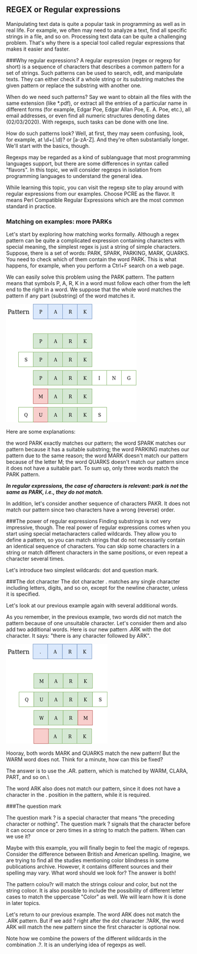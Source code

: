 ## REGEX or Regular expressions
Manipulating text data is quite a popular task in programming as well as in real life. For example, we often may need to analyze a text, find all specific strings in a file, and so on. Processing text data can be quite a challenging problem. That's why there is a special tool called regular expressions that makes it easier and faster.

###Why regular expressions?
A regular expression (regex or regexp for short) is a sequence of characters that describes a common pattern for a set of strings. Such patterns can be used to search, edit, and manipulate texts. They can either check if a whole string or its substring matches the given pattern or replace the substring with another one.

When do we need such patterns? Say we want to obtain all the files with the same extension (like *.pdf), or extract all the entries of a particular name in different forms (for example, Edgar Poe, Edgar Allan Poe, E. A. Poe, etc.), all email addresses, or even find all numeric structures denoting dates (02/03/2020). With regexps, such tasks can be done with one line.

How do such patterns look? Well, at first, they may seem confusing, look, for example, at \d+(\.\d)? or [a-zA-Z]. And they're often substantially longer. We'll start with the basics, though.

Regexps may be regarded as a kind of sublanguage that most programming languages support, but there are some differences in syntax called "flavors". In this topic, we will consider regexps in isolation from programming languages to understand the general idea.

While learning this topic, you can visit the regexp site to play around with regular expressions from our examples. Choose PCRE as the flavor. It means Perl Compatible Regular Expressions which are the most common standard in practice.

### Matching on examples: more PARKs
Let's start by exploring how matching works formally. Although a regex pattern can be quite a complicated expression containing characters with special meaning, the simplest regex is just a string of simple characters. Suppose, there is a set of words: PARK, SPARK, PARKING, MARK, QUARKS. You need to check which of them contain the word PARK. This is what happens, for example, when you perform a Ctrl+F search on a web page.

We can easily solve this problem using the PARK pattern. The pattern means that symbols P, A, R, K in a word must follow each other from the left end to the right in a word. We suppose that the whole word matches the pattern if any part (substring) of the word matches it.

![img_1.png](img_1.png)

Here are some explanations: 

the word PARK exactly matches our pattern;
the word SPARK matches our pattern because it has a suitable substring;
the word PARKING matches our pattern due to the same reason;
the word MARK doesn't match our pattern because of the letter M;
the word QUARKS doesn't match our pattern since it does not have a suitable part.
To sum up, only three words match the PARK pattern.

_**In regular expressions, the case of characters is relevant: park is not the same as PARK, i.e., they do not match.**_

In addition, let's consider another sequence of characters PAKR. It does not match our pattern since two characters have a wrong (reverse) order.

###The power of regular expressions
Finding substrings is not very impressive, though. The real power of regular expressions comes when you start using special metacharacters called wildcards. They allow you to define a pattern, so you can match strings that do not necessarily contain an identical sequence of characters. You can skip some characters in a string or match different characters in the same positions, or even repeat a character several times.

Let's introduce two simplest wildcards: dot and question mark.

###The dot character
The dot character . matches any single character including letters, digits, and so on, except for the newline character, unless it is specified.

Let's look at our previous example again with several additional words.

As you remember, in the previous example, two words did not match the pattern because of one unsuitable character. Let's consider them and also add two additional words. Here is our new pattern .ARK with the dot character. It says: "there is any character followed by ARK".

![img_2.png](img_2.png)

Hooray, both words MARK and QUARKS match the new pattern! But the WARM word does not. Think for a minute, how can this be fixed?

The answer is to use the .AR. pattern, which is matched by WARM, CLARA, PART, and so on.\

The word ARK also does not match our pattern, since it does not have a character in the . position in the pattern, while it is required.

###The question mark

The question mark ? is a special character that means “the preceding character or nothing". The question mark ? signals that the character before it can occur once or zero times in a string to match the pattern. When can we use it?

Maybe with this example, you will finally begin to feel the magic of regexps. Consider the difference between British and American spelling. Imagine, we are trying to find all the studies mentioning color blindness in some publications archive. However, it contains different sources and their spelling may vary. What word should we look for? The answer is both!

The pattern colou?r will match the strings colour and color, but not the string coloor. It is also possible to include the possibility of different letter cases to match the uppercase "Color" as well. We will learn how it is done in later topics.

Let's return to our previous example. The word ARK does not match the .ARK pattern. But if we add ? right after the dot character .?ARK, the word ARK will match the new pattern since the first character is optional now.

Note how we combine the powers of the different wildcards in the combination .?. It is an underlying idea of regexps as well.